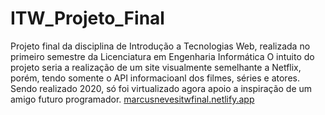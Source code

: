 # ITW_Projeto_Final
Projeto final da disciplina de Introdução a Tecnologias Web, realizada no primeiro semestre da Licenciatura em Engenharia Informática
O intuito do projeto seria a realização de um site visualmente semelhante a Netflix, porém, tendo somente o API informacioanl dos filmes, séries e atores.
Sendo realizado 2020, só foi virtualizado agora apoio a inspiração de um amigo futuro programador.
[marcusnevesitwfinal.netlify.app](https://marcusnevesitwfinal.netlify.app/)
